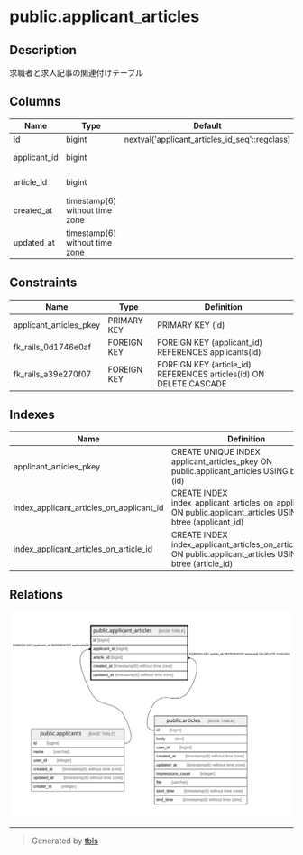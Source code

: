 # public.applicant_articles

## Description

求職者と求人記事の関連付けテーブル

## Columns

| Name | Type | Default | Nullable | Children | Parents | Comment |
| ---- | ---- | ------- | -------- | -------- | ------- | ------- |
| id | bigint | nextval('applicant_articles_id_seq'::regclass) | false |  |  |  |
| applicant_id | bigint |  | false |  | [public.applicants](public.applicants.md) | 求職者のID |
| article_id | bigint |  | false |  | [public.articles](public.articles.md) | 求人記事のID |
| created_at | timestamp(6) without time zone |  | false |  |  | 作成日時 |
| updated_at | timestamp(6) without time zone |  | false |  |  | 更新日時 |

## Constraints

| Name | Type | Definition |
| ---- | ---- | ---------- |
| applicant_articles_pkey | PRIMARY KEY | PRIMARY KEY (id) |
| fk_rails_0d1746e0af | FOREIGN KEY | FOREIGN KEY (applicant_id) REFERENCES applicants(id) |
| fk_rails_a39e270f07 | FOREIGN KEY | FOREIGN KEY (article_id) REFERENCES articles(id) ON DELETE CASCADE |

## Indexes

| Name | Definition |
| ---- | ---------- |
| applicant_articles_pkey | CREATE UNIQUE INDEX applicant_articles_pkey ON public.applicant_articles USING btree (id) |
| index_applicant_articles_on_applicant_id | CREATE INDEX index_applicant_articles_on_applicant_id ON public.applicant_articles USING btree (applicant_id) |
| index_applicant_articles_on_article_id | CREATE INDEX index_applicant_articles_on_article_id ON public.applicant_articles USING btree (article_id) |

## Relations

![er](public.applicant_articles.svg)

---

> Generated by [tbls](https://github.com/k1LoW/tbls)
